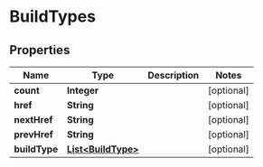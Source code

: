 
# BuildTypes

## Properties
Name | Type | Description | Notes
------------ | ------------- | ------------- | -------------
**count** | **Integer** |  |  [optional]
**href** | **String** |  |  [optional]
**nextHref** | **String** |  |  [optional]
**prevHref** | **String** |  |  [optional]
**buildType** | [**List&lt;BuildType&gt;**](BuildType.md) |  |  [optional]



